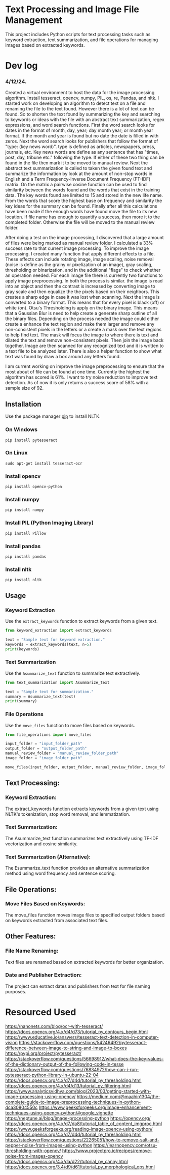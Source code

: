 # Text Processing and Image File Management

This project includes Python scripts for text processing tasks such as keyword extraction, text summarization, and file operations for managing images based on extracted keywords.

# Dev log
### 4/12/24.
Created a virtual environment to host the data for the image processing algorithm.  Install tesseract, opencv, numpy, PIL, os, re, Pandas, and nltk. I started work on developing an algorithm to detect text on a file and renaming the file to the text found. However there is a lot of text can be found. So to shorten the text found by summarizing the key and searching to keywords or ideas with the file with an abstract text summarization, regex expressions, and word search functions. First the word search looks for dates in the format of month, day, year; day month year; or month year format. If the month and year is found but no date the date is filled in with zeros. Next the word search looks for publishers that follow the format of "type: (key news word)". type is defined as articles, newspapers, press, journals, etc. Key news words are define as any sentence that has "times, post, day, tribune etc." following the type. If either of these two thing can be found in the file then mark it to be moved to manual review. Next the abstract text summarization is called to taken the given found text and summarize the information by look at the amount of non-stop words in English and a Term Frequency-Inverse Document Frequency (FT-IDF) matrix. On the matrix a pairwise cosine function can be used to find similarity between the words found and the words that exist in the training data. The key words found are limited to 15 and stored in the new life name. From the words that score the highest base on frequency and similarity the key ideas for the summary can be found. Finally after all this calculations have been made if the enough words have found move the file to its new location. If file name has enough to quantify a success, then more it to the completed folder. Otherwise the file will be moved to the manual review folder. 
 
After doing a test on the image processing, I discovered that a large amount of files were being marked as manual review folder. I calculated a 33% success rate to that current image processing. To improve the image processing. I created many function that apply different effects to a file. These effects can include rotating image, image scaling,  noise removal (noise is define as the grainy or pixelization of an image), gray scaling, thresholding or binarization, and in the additional "flags" to check whether an operation needed. For each image file there is currently two functions to apply image preprocessing. In both the process is similar. the image is read into an object and then the contrast is increased by converting image to gray scale and then equalize the the pixels based on their neighbors. This creates a  sharp edge in case it was lost when scanning. Next the image is converted to a binary format. This means that for every pixel is black (off) or white (on). Otsu's Thresholding is apply on the binary image. This means that a Gaussian Blur is need to help create a generate sharp outline of all the binary files. Depending on the process needed the image could either create a enhance the text region and make them larger and remove any non-consistent pixels in the letters or a create a mask over the text regions to help find text. The mask will focus the image to where there is text and dilated the text and remove non-consistent pixels. Then join the image back together. Image are then scanned for any recognized text and it is written to a text file to be analyzed later. There is also a helper function to show what text was found by draw a box around any letters found. 
 
I am current working on improve the image preprocessing to ensure that the most about of file can be found at one time. Currently the highest the algorithm has scored is 61%. I want to try noise reduction to improve text detection. As of now it is only returns a success score of 58% with a sample size of 92.  

## Installation

Use the package manager [pip](https://pip.pypa.io/en/stable/) to install NLTK.
### On Windows
```
pip install pytesseract
```
### On Linux
```
sudo apt-get install tesseract-ocr
```

### Install opencv
```
pip install opencv-python
```

### Install numpy
```
pip install numpy
```

### Install PIL (Python Imaging Library)
```
pip install Pillow
```

### Install pandas
```
pip install pandas
```

### Install nltk
```
pip install nltk
```

## Usage

### Keyword Extraction
Use the `extract_keywords` function to extract keywords from a given text.

```python
from keyword_extraction import extract_keywords

text = "Sample text for keyword extraction."
keywords = extract_keywords(text, n=5)
print(keywords)
```

### Text Summarization

Use the `Asummarize_text` function to summarize text extractively.

```python
from text_summarization import Asummarize_text

text = "Sample text for summarization."
summary = Asummarize_text(text)
print(summary)
```

### File Operations

Use the `move_files` function to move files based on keywords.

```python
from file_operations import move_files

input_folder = "input_folder_path"
output_folder = "output_folder_path"
manual_review_folder = "manual_review_folder_path"
image_folder = "image_folder_path"

move_files(input_folder, output_folder, manual_review_folder, image_folder)
```

## Text Processing:

### Keyword Extraction: 
The extract_keywords function extracts keywords from a given text using NLTK's tokenization, stop word removal, and lemmatization.
### Text Summarization: 
The Asummarize_text function summarizes text extractively using TF-IDF vectorization and cosine similarity.
### Text Summarization (Alternative): 
The Esummarize_text function provides an alternative summarization method using word frequency and sentence scoring.
## File Operations:

### Move Files Based on Keywords: 
The move_files function moves image files to specified output folders based on keywords extracted from associated text files.
## Other Features:

### File Name Renaming: 
Text files are renamed based on extracted keywords for better organization.
### Date and Publisher Extraction: 
The project can extract dates and publishers from text for file naming purposes.

# Resourced Used
https://nanonets.com/blog/ocr-with-tesseract/
https://docs.opencv.org/4.x/d4/d73/tutorial_py_contours_begin.html
https://www.educative.io/answers/tesseract-text-detection-in-computer-vision
https://stackoverflow.com/questions/54246492/pytesseract-difference-between-image-to-string-and-image-to-boxes
https://pypi.org/project/pytesseract/
https://stackoverflow.com/questions/56698912/what-does-the-key-values-of-the-dictionary-output-of-the-following-code-in-tesse
https://stackoverflow.com/questions/76834972/how-can-i-run-pytesseract-python-library-in-ubuntu-22-04
https://docs.opencv.org/4.x/d7/d4d/tutorial_py_thresholding.html
https://docs.opencv.org/4.x/d4/d13/tutorial_py_filtering.html
https://www.analyticsvidhya.com/blog/2023/03/getting-started-with-image-processing-using-opencv/
https://medium.com/@maahip1304/the-complete-guide-to-image-preprocessing-techniques-in-python-dca30804550c
https://www.geeksforgeeks.org/image-enhancement-techniques-using-opencv-python/#google_vignette
https://neptune.ai/blog/image-processing-python
https://opencv.org/
https://docs.opencv.org/4.x/d7/da8/tutorial_table_of_content_imgproc.html
https://www.geeksforgeeks.org/reading-image-opencv-using-python/
https://docs.opencv.org/4.x/d7/d4d/tutorial_py_thresholding.html
https://stackoverflow.com/questions/22265051/how-to-remove-salt-and-pepper-noise-from-images-using-python
https://learnopencv.com/otsu-thresholding-with-opencv/
https://www.projectpro.io/recipes/remove-noise-from-images-opencv
https://docs.opencv.org/4.x/da/d22/tutorial_py_canny.html
https://docs.opencv.org/3.4/d9/d61/tutorial_py_morphological_ops.html
